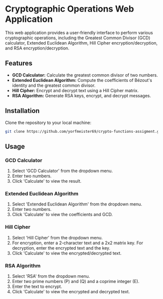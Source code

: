 # Cryptographic Operations Web Application

This web application provides a user-friendly interface to perform various cryptographic operations, including the Greatest Common Divisor (GCD) calculator, Extended Euclidean Algorithm, Hill Cipher encryption/decryption, and RSA encryption/decryption.

## Features

- **GCD Calculator:** Calculate the greatest common divisor of two numbers.
- **Extended Euclidean Algorithm:** Compute the coefficients of Bézout's identity and the greatest common divisor.
- **Hill Cipher:** Encrypt and decrypt text using a Hill Cipher matrix.
- **RSA Algorithm:** Generate RSA keys, encrypt, and decrypt messages.

## Installation

Clone the repository to your local machine:

```bash
git clone https://github.com/yorfmeister69/crypto-functions-assigment.git
```

## Usage

### GCD Calculator

1. Select 'GCD Calculator' from the dropdown menu.
2. Enter two numbers.
3. Click 'Calculate' to view the result.

### Extended Euclidean Algorithm

1. Select 'Extended Euclidean Algorithm' from the dropdown menu.
2. Enter two numbers.
3. Click 'Calculate' to view the coefficients and GCD.

### Hill Cipher

1. Select 'Hill Cipher' from the dropdown menu.
2. For encryption, enter a 2-character text and a 2x2 matrix key. For decryption, enter the encrypted text and the key.
3. Click 'Calculate' to view the encrypted/decrypted text.

### RSA Algorithm

1. Select 'RSA' from the dropdown menu.
2. Enter two prime numbers \(P\) and \(Q\) and a coprime integer \(E\).
3. Enter the text to encrypt.
4. Click 'Calculate' to view the encrypted and decrypted text.
